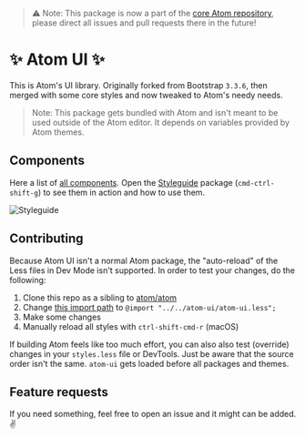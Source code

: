 > :warning: Note: This package is now a part of the [core Atom repository](https://github.com/atom/atom/tree/master/static/atom-ui), please direct all issues and pull requests there in the future!

# :sparkles: Atom UI :sparkles:

This is Atom's UI library. Originally forked from Bootstrap `3.3.6`, then merged with some core styles and now tweaked to Atom's needy needs.

> Note: This package gets bundled with Atom and isn't meant to be used outside of the Atom editor. It depends on variables provided by Atom themes.


## Components

Here a list of [all components](https://github.com/atom/atom-ui/blob/master/atom-ui.less). Open the [Styleguide](https://github.com/atom/styleguide) package (`cmd-ctrl-shift-g`) to see them in action and how to use them.

![Styleguide](https://cloud.githubusercontent.com/assets/378023/15767543/ccecf9bc-2983-11e6-9c5e-d228d39f52b0.png)


## Contributing

Because Atom UI isn't a normal Atom package, the "auto-reload" of the Less files in Dev Mode isn't supported. In order to test your changes, do the following:

1. Clone this repo as a sibling to [atom/atom](https://github.com/atom/atom)
2. Change [this import path](https://github.com/atom/atom/blob/master/static/atom.less#L27) to `@import "../../atom-ui/atom-ui.less";`
3. Make some changes
4. Manually reload all styles with `ctrl-shift-cmd-r` (macOS)

If building Atom feels like too much effort, you can also also test (override) changes in your `styles.less` file or DevTools. Just be aware that the source order isn't the same. `atom-ui` gets loaded before all packages and themes.


## Feature requests

If you need something, feel free to open an issue and it might can be added. :v:
